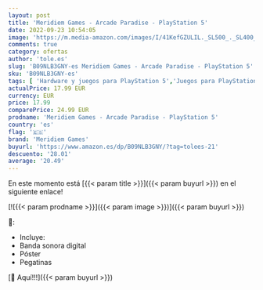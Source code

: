 ```yaml
---
layout: post
title: 'Meridiem Games - Arcade Paradise - PlayStation 5'
date: 2022-09-23 10:54:05
image: 'https://m.media-amazon.com/images/I/41KefGZULIL._SL500_._SL400_.jpg'
comments: true
category: ofertas
author: 'tole.es'
slug: 'B09NLB3GNY-es Meridiem Games - Arcade Paradise - PlayStation 5'
sku: 'B09NLB3GNY-es'
tags: [ 'Hardware y juegos para PlayStation 5','Juegos para PlayStation 5','Videojuegos','meridiem games','playstation','🇪🇸', ]
actualPrice: 17.99 EUR
currency: EUR
price: 17.99
comparePrice: 24.99 EUR
prodname: 'Meridiem Games - Arcade Paradise - PlayStation 5'
country: 'es'
flag: '🇪🇸'
brand: 'Meridiem Games'
buyurl: 'https://www.amazon.es/dp/B09NLB3GNY/?tag=tolees-21'
descuento: '28.01'
average: '20.49'
---
```


En este momento está [{{< param title >}}]({{< param buyurl >}}) en el siguiente enlace!

[![{{< param prodname >}}]({{< param image >}})]({{< param buyurl >}})

🔎:

- Incluye:
- Banda sonora digital
- Póster
- Pegatinas

[🛒 Aquí!!!]({{< param buyurl >}})
